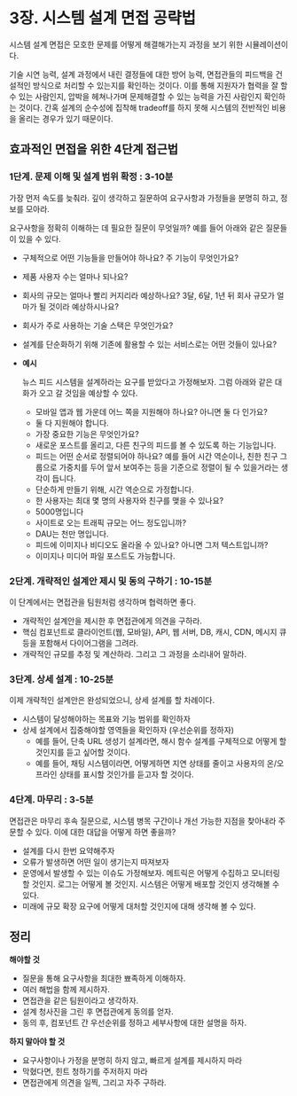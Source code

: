 # 3장.  시스템 설계 면접 공략법

시스템 설계 면접은 모호한 문제를 어떻게 해결해가는지 과정을 보기 위한 시뮬레이션이다.

기술 시연 능력, 설계 과정에서 내린 결정들에 대한 방어 능력, 면접관들의 피드백을 건설적인 방식으로 처리할 수 있는지를 확인하는 것이다. 이를 통해 지원자가 협력을 잘 할 수 있는 사람인지, 압박을 헤쳐나가며 문제해결할 수 있는 능력을 가진 사람인지 확인하는 것이다. 간혹 설계의 순수성에 집착해 tradeoff를 하지 못해 시스템의 전반적인 비용을 올리는 경우가 있기 때문이다.

## 효과적인 면접을 위한 4단계 접근법

### 1단계. 문제 이해 및 설계 범위 확정 : 3-10분

가장 먼저 속도를 늦춰라. 깊이 생각하고 질문하여 요구사항과 가정들을 분명히 하고, 정보를 모아라.

요구사항을 정확히 이해하는 데 필요한 질문이 무엇일까? 예를 들어 아래와 같은 질문들이 있을 수 있다.

- 구체적으로 어떤 기능들을 만들어야 하나요? 주 기능이 무엇인가요?
- 제품 사용자 수는 얼마나 되나요?
- 회사의 규모는 얼마나 빨리 커지리라 예상하나요? 3달, 6달, 1년 뒤 회사 규모가 얼마가 될 것이라 예상하시나요?
- 회사가 주로 사용하는 기술 스택은 무엇인가요?
- 설계를 단순화하기 위해 기존에 활용할 수 있는 서비스로는 어떤 것들이 있나요?

- **예시**
    
    뉴스 피드 시스템을 설계하라는 요구를 받았다고 가정해보자. 그럼 아래와 같은 대화가 오고 갈 것임을 예상할 수 있다.
    
    - 모바일 앱과 웹 가운데 어느 쪽을 지원해야 하나요? 아니면 둘 다 인가요?
    - 둘 다 지원해야 합니다.
    - 가장 중요한 기능은 무엇인가요?
    - 새로운 포스트를 올리고, 다른 친구의 피드를 볼 수 있도록 하는 기능입니다.
    - 피드는 어떤 순서로 정렬되어야 하나요? 예를 들어 시간 역순이나, 친한 친구 그룹으로 가중치를 두어 앞서 보여주는 등을 기준으로 정렬이 될 수 있을거라는 생각이 듭니다.
    - 단순하게 만들기 위해, 시간 역순으로 가정합니다.
    - 한 사용자는 최대 몇 명의 사용자와 친구를 맺을 수 있나요?
    - 5000명입니다
    - 사이트로 오는 트래픽 규모는 어느 정도입니까?
    - DAU는 천만 명입니다.
    - 피드에 이미지나 비디오도 올라올 수 있나요? 아니면 그저 텍스트입니까?
    - 이미지나 미디어 파일 포스트도 가능합니다.

### 2단계. 개략적인 설계안 제시 및 동의 구하기 : 10-15분

이 단계에서는 면접관을 팀원처럼 생각하며 협력하면 좋다. 

- 개략적인 설계안을 제시한 후 면접관에게 의견을 구하라.
- 핵심 컴포넌트로 클라이언트(웹, 모바일), API, 웹 서버, DB, 캐시, CDN, 메시지 큐 등을 포함해서 다이어그램을 그려라.
- 개략적인 규모를 추정 및 계산하라. 그리고 그 과정을 소리내어 말하라.

### 3단계. 상세 설계 : 10-25분

이제 개략적인 설계안은 완성되었으니, 상세 설계를 할 차례이다.

- 시스템이 달성해야하는 목표와 기능 범위를 확인하자
- 상세 설계에서 집중해야할 영역들을 확인하자 (우선순위를 정하자)
    - 예를 들어, 단축 URL 생성기 설계라면, 해시 함수 설계를 구체적으로 어떻게 할 것인지를 듣고 싶어할 것이다.
    - 예를 들어, 채팅 시스템이라면, 어떻게하면 지연 상태를 줄이고 사용자의 온/오프라인 상태를 표시할 것인가를 듣고자 할 것이다.

### 4단계. 마무리 : 3-5분

면접관은 마무리 후속 질문으로, 시스템 병목 구간이나 개선 가능한 지점을 찾아내라 주문할 수 있다. 이에 대한 대답을 어떻게 하면 좋을까?

- 설계를 다시 한번 요약해주자
- 오류가 발생하면 어떤 일이 생기는지 따져보자
- 운영에서 발생할 수 있는 이슈도 가정해보자. 메트릭은 어떻게 수집하고 모니터링 할 것인지. 로그는 어떻게 볼 것인지. 시스템은 어떻게 배포할 것인지 생각해볼 수 있다.
- 미래에 규모 확장 요구에 어떻게 대처할 것인지에 대해 생각해 볼 수 있다.

## 정리

**해야할 것**

- 질문을 통해 요구사항을 최대한 뾰족하게 이해하자.
- 여러 해법을 함께 제시하자.
- 면접관을 같은 팀원이라고 생각하자.
- 설계 청사진을 그린 후 면접관에게 동의를 얻자.
- 동의 후, 컴포넌트 간 우선순위를 정하고 세부사항에 대한 설명을 하자.

**하지 말아야 할 것**

- 요구사항이나 가정을 분명히 하지 않고, 빠르게 설계를 제시하지 마라
- 막혔다면, 힌트 청하기를 주저하지 마라
- 면접관에게 의견을 일찍, 그리고 자주 구하라.
